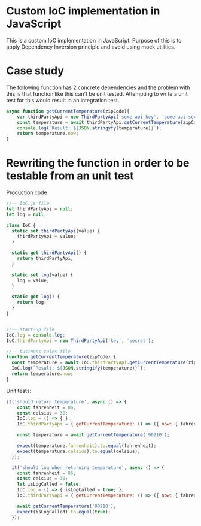 # Custom IoC implementation in JavaScript #

This is a custom IoC implementation in JavaScript. Purpose of this is to apply Dependency Inversion principle and avoid using mock utilities.

# Case study #
The following function has 2 concrete dependencies and the problem with this is that function like this can't be unit tested. Attempting to write a unit test for this would result in an integration test.
```javascript
async function getCurrentTemperature(zipCode){
    var thirdPartyApi = new ThirdPartyApi('some-api-key', 'some-api-secret');
    const temperature = await thirdPartyApi.getCurrentTemperature(zipCode);
    console.log(`Result: ${JSON.stringyfy(temperature)}`);
    return temperature.now;
}
```

# Rewriting the function in order to be testable from an unit test

Production code
```javascript
//-- IoC.js file
let thirdPartyApi = null;
let log = null;

class IoC {
  static set thirdPartyApi(value) {
    thirdPartyApi = value;
  }

  static get thirdPartyApi() {
    return thirdPartyApi;
  }

  static set log(value) {
    log = value;
  }

  static get log() {
    return log;
  }
}


//-- start-up file
IoC.log = console.log;
IoC.thirdPartyApi = new ThirdPartyApi('key', 'secret');

//-- business rules file
function getCurrentTemperature(zipCode) {
  const temperature = await IoC.thirdPartyApi.getCurrentTemperature(zipCode);
  IoC.log(`Result: ${JSON.stringify(temperature)}`);
  return temperature.now;
}
```

Unit tests:
```javascript
it('should return temperature', async () => {
    const fahrenheit = 86;
    const celsius = 30;
    IoC.log = () => { };
    IoC.thirdPartyApi = { getCurrentTemperature: () => ({ now: { fahrenheit, celsius } }) };

    const temperature = await getCurrentTemperature('90210');

    expect(temperature.fahrenheit).to.equal(fahrenheit);
    expect(temperature.celsius).to.equal(celsius);
  });

  it('should log when returning temperature', async () => {
    const fahrenheit = 86;
    const celsius = 30;
    let isLogCalled = false;
    IoC.log = () => { isLogCalled = true; };
    IoC.thirdPartyApi = { getCurrentTemperature: () => ({ now: { fahrenheit, celsius } }) };

    await getCurrentTemperature('90210');
    expect(isLogCalled).to.equal(true);
  });
```
